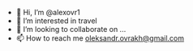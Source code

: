 - 👋 Hi, I’m @alexovr1
- 👀 I’m interested in travel
- 💞️ I’m looking to collaborate on ...
- 📫 How to reach me oleksandr.ovrakh@gmail.com

<!---
alexovr1/alexovr1 is a ✨ special ✨ repository because its `README.md` (this file) appears on your GitHub profile.
You can click the Preview link to take a look at your changes.
--->
